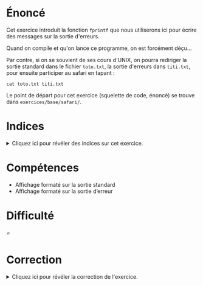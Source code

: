 # Énoncé

Cet exercice introduit la fonction `fprintf` que nous utiliserons ici pour
écrire des messages sur la sortie d'erreurs.

Quand on compile et qu'on lance ce programme, on est forcément déçu...

Par contre, si on se souvient de ses cours d'UNIX, on pourra rediriger
la sortie standard dans le fichier `toto.txt`, la sortie d'erreurs
dans `titi.txt`, pour ensuite participer au safari en tapant :

```
cat toto.txt titi.txt
```

Le point de départ pour cet exercice (squelette de code, énoncé) se
trouve dans `exercices/base/safari/`.

# Indices

<details>
<summary>Cliquez ici pour révéler des indices sur cet exercice.</summary>
<br>

* `commande > log.txt` redirige la sortie standard du programme `commande`
  vers le fichier `log.txt` ;
* `commande 2> errors.txt` fait pareil, mais pour la sortie d'erreurs.
</details>

# Compétences

* Affichage formaté sur la sortie standard
* Affichage formaté sur la sortie d’erreur

# Difficulté

:star:
# Correction

<details>
<summary>Cliquez ici pour révéler la correction de l'exercice.</summary>
#### Corrigé du fichier Makefile

```make
CC=gcc
CFLAGS=-std=c99 -Wall -Wextra -g

all: safari

.PHONY: clean
clean:
	rm -f *~ *.o safari

```

#### Corrigé du fichier safari.c

```c
#include <stdlib.h>
#include <stdio.h>

/*
    ./safari > toto.txt
    pour rediriger la sortie standard (ici, les printf()) dans le fichier toto.txt

    ./safari 2> titi.txt
    pour rediriger la sortie d'erreurs (ici, les fprintf(stderr, ...)) dans le fichier titi.txt

    cat toto.txt titi.txt
    pour afficher la ménagerie!
*/

int main(void)
{
    printf("              ___.-~\"~-._   __....__\n");
    printf("            .'    `    \\ ~\"~        ``-.\n");
    fprintf(stderr, "                      ,-.             __\n");
    printf("           /` _      )  `\\              `\\\n");
    fprintf(stderr, "                    ,'   `---.___.---'  `.\n");
    fprintf(stderr, "                  ,'   ,-                 `-._\n");
    printf("          /`  a)    /     |               `\\\n");
    fprintf(stderr, "                ,'    /                       \\\n");
    printf("         :`        /      |                 \\\n");
    printf("    <`-._|`  .-.  (      /   .            `;\\\\\n");
    fprintf(stderr, "             ,\\/     /                        \\\\\n");
    fprintf(stderr, "         )`._)>)     |                         \\\\\n");
    fprintf(stderr, "         `>,'    _   \\                  /       ||\n");
    printf("     `-. `--'_.'-.;\\___/'   .      .       | \\\\\n");
    printf("  _     /:--`     |        /     /        .'  \\\\\n");
    fprintf(stderr, "           )      \\   |   |            |        |\\\\\n");
    fprintf(stderr, "  .   ,   /        \\  |    `.          |        | ))\n");
    printf(" (\"\\   /`/        |       '     '         /    :`;\n");
    fprintf(stderr, "  \\`. \\`-'          )-|      `.        |        /((\n");
    fprintf(stderr, "   \\ `-`   .`     _/  \\ _     )`-.___.--\\      /  `'\n");
    printf(" `\\'\\_/`/         .\\     /`~`=-.:        /     ``\n");
    printf("   `._.'          /`\\    |      `\\      /(\n");
    fprintf(stderr, "    `._         ,'     `j`.__/           `.    \\\n");
    fprintf(stderr, "      / ,    ,'         \\   /`             \\   /\n");
    printf("                 /  /\\   |        `Y   /  \\\n");
    printf("                J  /  Y  |         |  /`\\  \\\n");
    fprintf(stderr, "      \\__   /           _) (               _) (\n");
    fprintf(stderr, "        `--'           /____\\             /____\\ \n");
    printf("               /  |   |  |         |  |  |  |\n");
    printf("              \"---\"  /___|        /___|  /__|\n");
    printf("                     '\"\"\"         '\"\"\"  '\"\"\"\n");

    return EXIT_SUCCESS;
}

```


</details>
